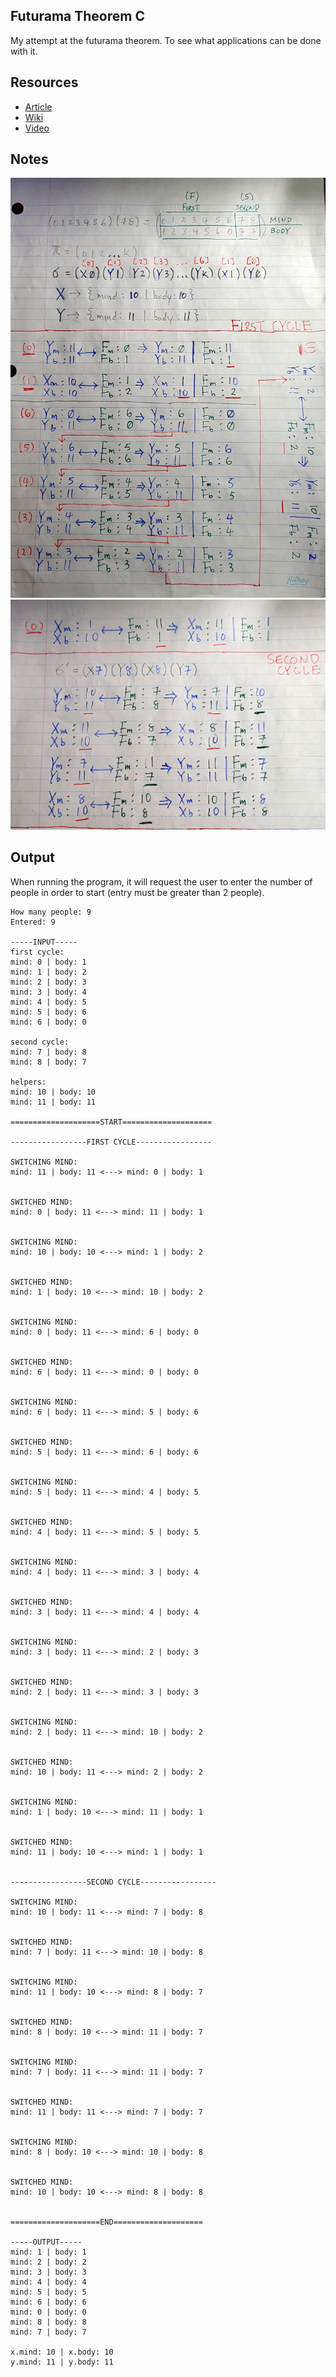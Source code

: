 ## Futurama Theorem C

My attempt at the futurama theorem. To see what applications can be done with it.

## Resources
* [Article](https://medium.com/@mikaeldavidsson/the-futurama-theorem-103980db677b)
* [Wiki](https://theinfosphere.org/Futurama_theorem)
* [Video](https://www.youtube.com/watch?v=ILmrtHlP9xY)

## Notes
![firstpage](./first_page.jpg)
![secondpage](./second_page.jpg)

## Output
When running the program, it will request the user to enter the number of people in order to start (entry must be greater than 2 people). 

```
How many people: 9
Entered: 9

-----INPUT-----
first cycle:
mind: 0 | body: 1
mind: 1 | body: 2
mind: 2 | body: 3
mind: 3 | body: 4
mind: 4 | body: 5
mind: 5 | body: 6
mind: 6 | body: 0

second cycle:
mind: 7 | body: 8
mind: 8 | body: 7

helpers:
mind: 10 | body: 10 
mind: 11 | body: 11

====================START====================

-----------------FIRST CYCLE-----------------

SWITCHING MIND:
mind: 11 | body: 11 <---> mind: 0 | body: 1


SWITCHED MIND:
mind: 0 | body: 11 <---> mind: 11 | body: 1


SWITCHING MIND:
mind: 10 | body: 10 <---> mind: 1 | body: 2


SWITCHED MIND:
mind: 1 | body: 10 <---> mind: 10 | body: 2


SWITCHING MIND:
mind: 0 | body: 11 <---> mind: 6 | body: 0


SWITCHED MIND:
mind: 6 | body: 11 <---> mind: 0 | body: 0


SWITCHING MIND:
mind: 6 | body: 11 <---> mind: 5 | body: 6


SWITCHED MIND:
mind: 5 | body: 11 <---> mind: 6 | body: 6


SWITCHING MIND:
mind: 5 | body: 11 <---> mind: 4 | body: 5


SWITCHED MIND:
mind: 4 | body: 11 <---> mind: 5 | body: 5


SWITCHING MIND:
mind: 4 | body: 11 <---> mind: 3 | body: 4


SWITCHED MIND:
mind: 3 | body: 11 <---> mind: 4 | body: 4


SWITCHING MIND:
mind: 3 | body: 11 <---> mind: 2 | body: 3


SWITCHED MIND:
mind: 2 | body: 11 <---> mind: 3 | body: 3


SWITCHING MIND:
mind: 2 | body: 11 <---> mind: 10 | body: 2


SWITCHED MIND:
mind: 10 | body: 11 <---> mind: 2 | body: 2


SWITCHING MIND:
mind: 1 | body: 10 <---> mind: 11 | body: 1


SWITCHED MIND:
mind: 11 | body: 10 <---> mind: 1 | body: 1


-----------------SECOND CYCLE-----------------

SWITCHING MIND:
mind: 10 | body: 11 <---> mind: 7 | body: 8


SWITCHED MIND:
mind: 7 | body: 11 <---> mind: 10 | body: 8


SWITCHING MIND:
mind: 11 | body: 10 <---> mind: 8 | body: 7


SWITCHED MIND:
mind: 8 | body: 10 <---> mind: 11 | body: 7


SWITCHING MIND:
mind: 7 | body: 11 <---> mind: 11 | body: 7


SWITCHED MIND:
mind: 11 | body: 11 <---> mind: 7 | body: 7


SWITCHING MIND:
mind: 8 | body: 10 <---> mind: 10 | body: 8


SWITCHED MIND:
mind: 10 | body: 10 <---> mind: 8 | body: 8


====================END====================

-----OUTPUT-----
mind: 1 | body: 1
mind: 2 | body: 2
mind: 3 | body: 3
mind: 4 | body: 4
mind: 5 | body: 5
mind: 6 | body: 6
mind: 0 | body: 0
mind: 8 | body: 8
mind: 7 | body: 7

x.mind: 10 | x.body: 10
y.mind: 11 | y.body: 11


```
